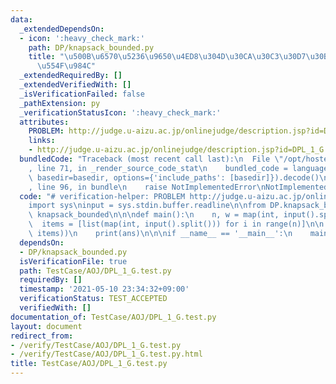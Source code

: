 ```yaml
---
data:
  _extendedDependsOn:
  - icon: ':heavy_check_mark:'
    path: DP/knapsack_bounded.py
    title: "\u500B\u6570\u5236\u9650\u4ED8\u304D\u30CA\u30C3\u30D7\u30B5\u30C3\u30AF\
      \u554F\u984C"
  _extendedRequiredBy: []
  _extendedVerifiedWith: []
  _isVerificationFailed: false
  _pathExtension: py
  _verificationStatusIcon: ':heavy_check_mark:'
  attributes:
    PROBLEM: http://judge.u-aizu.ac.jp/onlinejudge/description.jsp?id=DPL_1_G
    links:
    - http://judge.u-aizu.ac.jp/onlinejudge/description.jsp?id=DPL_1_G
  bundledCode: "Traceback (most recent call last):\n  File \"/opt/hostedtoolcache/Python/3.9.7/x64/lib/python3.9/site-packages/onlinejudge_verify/documentation/build.py\"\
    , line 71, in _render_source_code_stat\n    bundled_code = language.bundle(stat.path,\
    \ basedir=basedir, options={'include_paths': [basedir]}).decode()\n  File \"/opt/hostedtoolcache/Python/3.9.7/x64/lib/python3.9/site-packages/onlinejudge_verify/languages/python.py\"\
    , line 96, in bundle\n    raise NotImplementedError\nNotImplementedError\n"
  code: "# verification-helper: PROBLEM http://judge.u-aizu.ac.jp/onlinejudge/description.jsp?id=DPL_1_G\n\
    import sys\ninput = sys.stdin.buffer.readline\n\nfrom DP.knapsack_bounded import\
    \ knapsack_bounded\n\n\ndef main():\n    n, w = map(int, input().split())\n  \
    \  items = [list(map(int, input().split())) for i in range(n)]\n\n    ans = max(knapsack_bounded(w,\
    \ items))\n    print(ans)\n\n\nif __name__ == '__main__':\n    main()\n"
  dependsOn:
  - DP/knapsack_bounded.py
  isVerificationFile: true
  path: TestCase/AOJ/DPL_1_G.test.py
  requiredBy: []
  timestamp: '2021-05-10 23:34:32+09:00'
  verificationStatus: TEST_ACCEPTED
  verifiedWith: []
documentation_of: TestCase/AOJ/DPL_1_G.test.py
layout: document
redirect_from:
- /verify/TestCase/AOJ/DPL_1_G.test.py
- /verify/TestCase/AOJ/DPL_1_G.test.py.html
title: TestCase/AOJ/DPL_1_G.test.py
---
```

